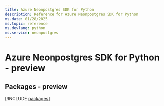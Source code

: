 ```yaml
---
title: Azure Neonpostgres SDK for Python
description: Reference for Azure Neonpostgres SDK for Python
ms.date: 01/28/2025
ms.topic: reference
ms.devlang: python
ms.service: neonpostgres
---
```

# Azure Neonpostgres SDK for Python - preview
## Packages - preview
[!INCLUDE [packages](neonpostgres-index.md)]